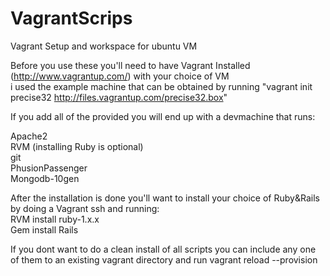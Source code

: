 VagrantScrips
=============

Vagrant Setup and workspace for ubuntu VM

Before you use these you'll need to have Vagrant Installed (http://www.vagrantup.com/) with your choice of VM <br>
i used the example machine that can be obtained by running "vagrant init precise32 http://files.vagrantup.com/precise32.box" <br>

If you add all of the provided you will end up with a devmachine that runs: <br>

Apache2 <br>
RVM (installing Ruby is optional) <br>
git <br>
PhusionPassenger <br>
Mongodb-10gen <br>

After the installation is done you'll want to install your choice of Ruby&Rails by doing a Vagrant ssh and running: <br>
RVM install ruby-1.x.x <br>
Gem install Rails <br>

If you dont want to do a clean install of all scripts you can include any one of them to an existing vagrant directory and run vagrant reload --provision
